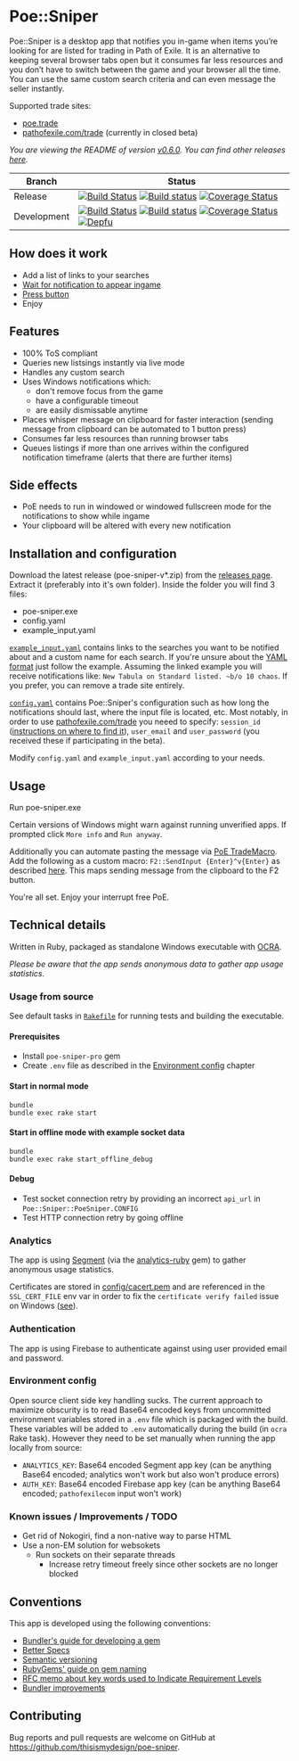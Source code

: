 # Poe::Sniper

Poe::Sniper is a desktop app that notifies you in-game when items you’re looking for are listed for trading in Path of Exile. It is an alternative to keeping several browser tabs open but it consumes far less resources and you don’t have to switch between the game and your browser all the time. You can use the same custom search criteria and can even message the seller instantly.

Supported trade sites:
- [poe.trade](https://poe.trade/)
- [pathofexile.com/trade](https://www.pathofexile.com/trade/search/) (currently in closed beta)

*You are viewing the README of version [v0.6.0](https://github.com/thisismydesign/poe-sniper/releases/tag/v0.5.0). You can find other releases [here](https://github.com/thisismydesign/poe-sniper/releases).*

| Branch | Status |
| ------ | ------ |
| Release | [![Build Status](https://travis-ci.org/thisismydesign/poe-sniper.svg?branch=release)](https://travis-ci.org/thisismydesign/poe-sniper/branches)   [![Build status](https://ci.appveyor.com/api/projects/status/7ft4qq0exr0nkr40/branch/master?svg=true)](https://ci.appveyor.com/project/thisismydesign/poe-sniper/branch/release)   [![Coverage Status](https://coveralls.io/repos/github/thisismydesign/poe-sniper/badge.svg?branch=release)](https://coveralls.io/github/thisismydesign/poe-sniper?branch=release) |
| Development | [![Build Status](https://travis-ci.org/thisismydesign/poe-sniper.svg?branch=master)](https://travis-ci.org/thisismydesign/poe-sniper/branches)   [![Build status](https://ci.appveyor.com/api/projects/status/7ft4qq0exr0nkr40/branch/master?svg=true)](https://ci.appveyor.com/project/thisismydesign/poe-sniper/branch/master)   [![Coverage Status](https://coveralls.io/repos/github/thisismydesign/poe-sniper/badge.svg?branch=master)](https://coveralls.io/github/thisismydesign/poe-sniper?branch=master)   [![Depfu](https://badges.depfu.com/badges/3e6a8a1eae324ce15a5e0f4d3dd81857/overview.svg)](https://depfu.com/github/thisismydesign/poe-sniper) |

## How does it work

- Add a list of links to your searches
- [Wait for notification to appear ingame](http://i.imgur.com/RkTK4DN.png)
- [Press button](http://i.imgur.com/QpZqHJD.png)
- Enjoy

## Features

- 100% ToS compliant
- Queries new listsings instantly via live mode
- Handles any custom search
- Uses Windows notifications which:
  - don't remove focus from the game
  - have a configurable timeout
  - are easily dismissable anytime
- Places whisper message on clipboard for faster interaction (sending message from clipboard can be automated to 1 button press)
- Consumes far less resources than running browser tabs
- Queues listings if more than one arrives within the configured notification timeframe (alerts that there are further items)

## Side effects

- PoE needs to run in windowed or windowed fullscreen mode for the notifications to show while ingame
- Your clipboard will be altered with every new notification

## Installation and configuration

Download the latest release (poe-sniper-v*.zip) from the [releases page](https://github.com/thisismydesign/poe-sniper/releases).
Extract it (preferably into it's own folder). Inside the folder you will find 3 files:
- poe-sniper.exe
- config.yaml
- example_input.yaml

[`example_input.yaml`](./artifacts/example_input.yaml) contains links to the searches you want to be notified about and a custom name for each search. If you're unsure about the [YAML format]((https://learn.getgrav.org/advanced/yaml)) just follow the example. Assuming the linked example you will receive notifications like: `New Tabula on Standard listed. ~b/o 10 chaos`. If you prefer, you can remove a trade site entirely.

[`config.yaml`](./artifacts/config.yaml) contains Poe::Sniper's configuration such as how long the notifications should last, where the input file is located, etc. Most notably, in order to use [pathofexile.com/trade](https://www.pathofexile.com/trade/search/) you neeed to specify: `session_id` ([instructions on where to find it](https://github.com/Stickymaddness/Procurement/wiki/SessionID)), `user_email` and `user_password` (you received these if participating in the beta).

Modify `config.yaml` and `example_input.yaml` according to your needs.

## Usage

Run poe-sniper.exe

Certain versions of Windows might warn against running unverified apps. If prompted click `More info` and `Run anyway`.

Additionally you can automate pasting the message via [PoE TradeMacro](https://github.com/PoE-TradeMacro/POE-TradeMacro). Add the following as a custom macro: `F2::SendInput {Enter}^v{Enter}` as described [here](https://github.com/PoE-TradeMacro/POE-TradeMacro/wiki/Custom-Macros). This maps sending message from the clipboard to the F2 button.

You're all set. Enjoy your interrupt free PoE.

## Technical details

Written in Ruby, packaged as standalone Windows executable with [OCRA](https://github.com/larsch/ocra/).

*Please be aware that the app sends anonymous data to gather app usage statistics.*

### Usage from source

See default tasks in [`Rakefile`](Rakefile) for running tests and building the executable.

#### Prerequisites

- Install `poe-sniper-pro` gem
- Create `.env` file as described in the [Environment config](#environment-config) chapter

#### Start in normal mode

```
bundle
bundle exec rake start
```

#### Start in offline mode with example socket data

```
bundle
bundle exec rake start_offline_debug
```

#### Debug

- Test socket connection retry by providing an incorrect `api_url` in `Poe::Sniper::PoeSniper.CONFIG`
- Test HTTP connection retry by going offline

### Analytics

The app is using [Segment](https://segment.com/) (via the [analytics-ruby](https://segment.com/docs/sources/server/ruby/) gem) to gather anonymous usage statistics.

Certificates are stored in [config/cacert.pem](config/cacert.pem) and are referenced in the `SSL_CERT_FILE` env var in order to fix the `certificate verify failed` issue on Windows ([see](https://gist.github.com/fnichol/867550)).

### Authentication

The app is using Firebase to authenticate against using user provided email and password.

### Environment config

Open source client side key handling sucks. The current approach to maximize obscurity is to read Base64 encoded keys from uncommitted environment variables stored in a `.env` file which is packaged with the build. These variables will be added to `.env` automatically during the build (in `ocra` Rake task). However they need to be set manually when running the app locally from source:
- `ANALYTICS_KEY`: Base64 encoded Segment app key (can be anything Base64 encoded; analytics won't work but also won't produce errors)
- `AUTH_KEY`: Base64 encoded Firebase app key (can be anything Base64 encoded; `pathofexilecom` input won't work)

### Known issues / Improvements / TODO

- Get rid of Nokogiri, find a non-native way to parse HTML
- Use a non-EM solution for websokets
  - Run sockets on their separate threads
    - Increase retry timeout freely since other sockets are no longer blocked

## Conventions

This app is developed using the following conventions:
- [Bundler's guide for developing a gem](http://bundler.io/v1.14/guides/creating_gem.html)
- [Better Specs](http://www.betterspecs.org/)
- [Semantic versioning](http://semver.org/)
- [RubyGems' guide on gem naming](http://guides.rubygems.org/name-your-gem/)
- [RFC memo about key words used to Indicate Requirement Levels](https://tools.ietf.org/html/rfc2119)
- [Bundler improvements](https://github.com/thisismydesign/bundler-improvements)

## Contributing

Bug reports and pull requests are welcome on GitHub at https://github.com/thisismydesign/poe-sniper.
